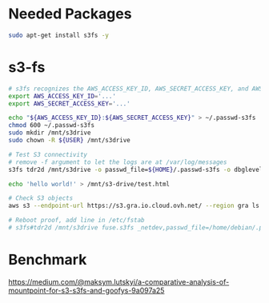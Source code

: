 
# Needed Packages
```sh
sudo apt-get install s3fs -y
```

# s3-fs
```sh
# s3fs recognizes the AWS_ACCESS_KEY_ID, AWS_SECRET_ACCESS_KEY, and AWS_SESSION_TOKEN environment variables.
export AWS_ACCESS_KEY_ID='...'
export AWS_SECRET_ACCESS_KEY='...'

echo "${AWS_ACCESS_KEY_ID}:${AWS_SECRET_ACCESS_KEY}" > ~/.passwd-s3fs
chmod 600 ~/.passwd-s3fs
sudo mkdir /mnt/s3drive
sudo chown -R ${USER} /mnt/s3drive

# Test S3 connectivity
# remove -f argument to let the logs are at /var/log/messages
s3fs tdr2d /mnt/s3drive -o passwd_file=${HOME}/.passwd-s3fs -o dbglevel=info -o url=https://s3.gra.io.cloud.ovh.net -o endpoint=gra -f

echo 'hello world!' > /mnt/s3-drive/test.html

# Check S3 objects
aws s3 --endpoint-url https://s3.gra.io.cloud.ovh.net/ --region gra ls s3://tdr2d

# Reboot proof, add line in /etc/fstab
# s3fs#tdr2d /mnt/s3drive fuse.s3fs _netdev,passwd_file=/home/debian/.passwd-s3fs,url=https://s3.gra.io.cloud.ovh.net 0 0
```


# Benchmark
https://medium.com/@maksym.lutskyi/a-comparative-analysis-of-mountpoint-for-s3-s3fs-and-goofys-9a097a25